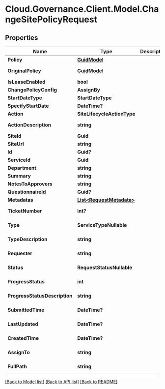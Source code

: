 # Cloud.Governance.Client.Model.ChangeSitePolicyRequest
## Properties

Name | Type | Description | Notes
------------ | ------------- | ------------- | -------------
**Policy** | [**GuidModel**](GuidModel.md) |  | [optional] 
**OriginalPolicy** | [**GuidModel**](GuidModel.md) |  | [optional] [readonly] 
**IsLeaseEnabled** | **bool** |  | [optional] 
**ChangePolicyConfig** | **AssignBy** |  | [optional] 
**StartDateType** | **StartDateType** |  | [optional] 
**SpecifyStartDate** | **DateTime?** |  | [optional] 
**Action** | **SiteLifecycleActionType** |  | [optional] 
**ActionDescription** | **string** |  | [optional] [readonly] 
**SiteId** | **Guid** |  | [optional] 
**SiteUrl** | **string** |  | [optional] 
**Id** | **Guid?** |  | [optional] 
**ServiceId** | **Guid** |  | [optional] 
**Department** | **string** |  | [optional] 
**Summary** | **string** |  | [optional] 
**NotesToApprovers** | **string** |  | [optional] 
**QuestionnaireId** | **Guid?** |  | [optional] 
**Metadatas** | [**List&lt;RequestMetadata&gt;**](RequestMetadata.md) |  | [optional] 
**TicketNumber** | **int?** |  | [optional] [readonly] 
**Type** | **ServiceTypeNullable** |  | [optional] [readonly] 
**TypeDescription** | **string** |  | [optional] [readonly] 
**Requester** | **string** |  | [optional] [readonly] 
**Status** | **RequestStatusNullable** |  | [optional] [readonly] 
**ProgressStatus** | **int** |  | [optional] [readonly] 
**ProgressStatusDescription** | **string** |  | [optional] [readonly] 
**SubmittedTime** | **DateTime?** |  | [optional] [readonly] 
**LastUpdated** | **DateTime?** |  | [optional] [readonly] 
**CreatedTime** | **DateTime?** |  | [optional] [readonly] 
**AssignTo** | **string** |  | [optional] [readonly] 
**FullPath** | **string** |  | [optional] [readonly] 

[[Back to Model list]](../README.md#documentation-for-models) [[Back to API list]](../README.md#documentation-for-api-endpoints) [[Back to README]](../README.md)

